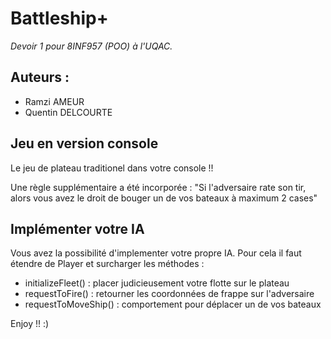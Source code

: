 # Battleship+

*Devoir 1 pour 8INF957 (POO) à l'UQAC.*

## Auteurs :
- Ramzi AMEUR
- Quentin DELCOURTE
 
## Jeu en version console

Le jeu de plateau traditionel dans votre console !!

Une règle supplémentaire a été incorporée : "Si l'adversaire rate son tir, 
alors vous avez le droit de bouger un de vos bateaux à maximum 2 cases"

## Implémenter votre IA

Vous avez la possibilité d'implementer votre propre IA.
Pour cela il faut étendre de Player et surcharger les méthodes : 
- initializeFleet() : placer judicieusement votre flotte sur le plateau
- requestToFire() : retourner les coordonnées de frappe sur l'adversaire
- requestToMoveShip() : comportement pour déplacer un de vos bateaux

Enjoy !! :)
